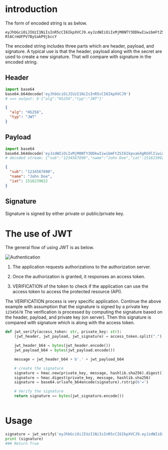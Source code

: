 # introduction

The form of encoded string is as below.
``` encode
eyJhbGciOiJIUzI1NiIsInR5cCI6IkpXVCJ9.eyJzdWIiOiIxMjM0NTY3ODkwIiwibmFtZSI6IkpvaG4gRG9lIiwiaWF0IjoxNTE2MjM5MDIyfQ==.VqX1JWqXr8X8lhosCRs-RtACrmUFPV7BySakP9jbccY
```

The encoded string includes three parts which are header, payload, and signature.
A typical use is that the header, payload along with the secret are used to create a new signature.
That will compare with signature in the encoded string.

## Header
``` python
import base64
base64.b64decode('eyJhbGciOiJIUzI1NiIsInR5cCI6IkpXVCJ9')
# ==> output: b'{"alg":"HS256","typ":"JWT"}'
```

``` json
{
  "alg": "HS256",
  "typ": "JWT"
}
```

## Payload
``` python
import base64
base64.b64decode('eyJzdWIiOiIxMjM0NTY3ODkwIiwibmFtZSI6IkpvaG4gRG9lIiwiaWF0IjoxNTE2MjM5MDIyfQ==')
# decoded stream: {"sub":"1234567890","name":"John Doe","iat":1516239022}
```

``` json
{
  "sub": "1234567890",
  "name": "John Doe",
  "iat": 1516239022
}
```

## Signature
Signature is signed by either private or public/private key. 


# The use of JWT 
The general flow of using JWT is as below. 

![Authentication](https://cdn2.auth0.com/docs/media/articles/api-auth/client-credentials-grant.png)

1) The application requests authorizations to the authorization server.

2) Once the authorization is granted, it responses an access token.

3) VERIFICATION of the token to check if the application can use the access token to access the protected resource (API).


The VERIFICATION process is very specific application. Continue the above example with assumption that the signature is signed by a private key `12345678`
The verification is processed by computing the signature based on the header, payload, and private key (on server). Then this signature is compared with signature which is along with the access token.

``` python
def jwt_verify(access_token: str, private_key: str):
    (jwt_header, jwt_payload, jwt_signature) = access_token.split(".")

    jwt_header_b64 = bytes(jwt_header.encode())
    jwt_payload_b64 = bytes(jwt_payload.encode())

    message = jwt_header_b64 + b'.' + jwt_payload_b64

    # create the signature
    signature = hmac.new(private_key, message, hashlib.sha256).digest()
    signature = hmac.digest(private_key, message, hashlib.sha256)
    signature = base64.urlsafe_b64encode(signature).rstrip(b'=')

    # Verify the signature
    return signature == bytes(jwt_signature.encode())
  
```

Usage
======
``` python
signature = jwt_verify('eyJhbGciOiJIUzI1NiIsInR5cCI6IkpXVCJ9.eyJzdWIiOiIxMjM0NTY3ODkwIiwibmFtZSI6IkpvaG4gRG9lIiwiaWF0IjoxNTE2MjM5MDIyfQ==.VqX1JWqXr8X8lhosCRs-RtACrmUFPV7BySakP9jbccY', pri_key)
print (signature)
### Return True
```